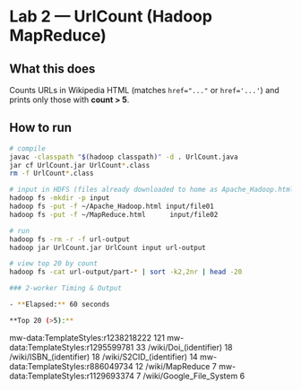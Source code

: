 # Lab 2 — UrlCount (Hadoop MapReduce)

## What this does
Counts URLs in Wikipedia HTML (matches `href="..."` or `href='...'`) and prints only those with **count > 5**.

## How to run
```bash
# compile
javac -classpath "$(hadoop classpath)" -d . UrlCount.java
jar cf UrlCount.jar UrlCount*.class
rm -f UrlCount*.class

# input in HDFS (files already downloaded to home as Apache_Hadoop.html / MapReduce.html)
hadoop fs -mkdir -p input
hadoop fs -put -f ~/Apache_Hadoop.html input/file01
hadoop fs -put -f ~/MapReduce.html      input/file02

# run
hadoop fs -rm -r -f url-output
hadoop jar UrlCount.jar UrlCount input url-output

# view top 20 by count
hadoop fs -cat url-output/part-* | sort -k2,2nr | head -20

### 2-worker Timing & Output

- **Elapsed:** 60 seconds

**Top 20 (>5):**
```
mw-data:TemplateStyles:r1238218222	121
mw-data:TemplateStyles:r1295599781	33
/wiki/Doi_(identifier)	18
/wiki/ISBN_(identifier)	18
/wiki/S2CID_(identifier)	14
mw-data:TemplateStyles:r886049734	12
/wiki/MapReduce	7
mw-data:TemplateStyles:r1129693374	7
/wiki/Google_File_System	6
```
